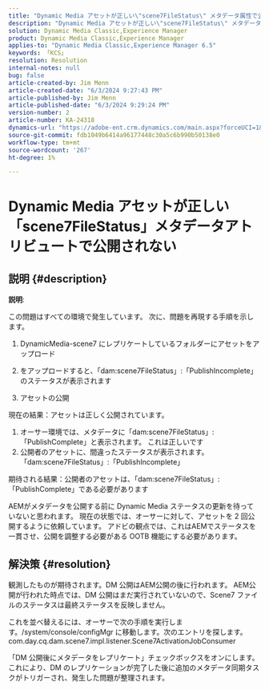 ```yaml
---
title: "Dynamic Media アセットが正しい\"scene7FileStatus\" メタデータ属性で公開されていません"
description: "Dynamic Media アセットが正しい\"scene7FileStatus\" メタデータ属性で公開されていません"
solution: Dynamic Media Classic,Experience Manager
product: Dynamic Media Classic,Experience Manager
applies-to: "Dynamic Media Classic,Experience Manager 6.5"
keywords: 「KCS」
resolution: Resolution
internal-notes: null
bug: false
article-created-by: Jim Menn
article-created-date: "6/3/2024 9:27:43 PM"
article-published-by: Jim Menn
article-published-date: "6/3/2024 9:29:24 PM"
version-number: 2
article-number: KA-24318
dynamics-url: "https://adobe-ent.crm.dynamics.com/main.aspx?forceUCI=1&pagetype=entityrecord&etn=knowledgearticle&id=11132d19-f021-ef11-840b-6045bd006268"
source-git-commit: fdb1049b6414a96177448c30a5c6b990b50138e0
workflow-type: tm+mt
source-wordcount: '267'
ht-degree: 1%

---
```


# Dynamic Media アセットが正しい「scene7FileStatus」メタデータアトリビュートで公開されない

## 説明 {#description}


<b>説明</b>:

この問題はすべての環境で発生しています。
次に、問題を再現する手順を示します。

1. DynamicMedia-scene7 にレプリケートしているフォルダーにアセットをアップロード

2. をアップロードすると、「dam:scene7FileStatus」:「PublishIncomplete」のステータスが表示されます

3. アセットの公開

現在の結果：アセットは正しく公開されています。
1. オーサー環境では、メタデータに「dam:scene7FileStatus」:「PublishComplete」と表示されます。 これは正しいです
2. 公開者のアセットに、間違ったステータスが表示されます。「dam:scene7FileStatus」:「PublishIncomplete」

期待される結果：公開者のアセットは、「dam:scene7FileStatus」:「PublishComplete」である必要があります

AEMがメタデータを公開する前に Dynamic Media ステータスの更新を待っていないと思われます。 現在の状態では、オーサーに対して、アセットを 2 回公開するように依頼しています。 アドビの観点では、これはAEMでステータスを一貫させ、公開を調整する必要がある OOTB 機能にする必要があります。


## 解決策 {#resolution}


観測したものが期待されます。DM 公開はAEM公開の後に行われます。 AEM公開が行われた時点では、DM 公開はまだ実行されていないので、Scene7 ファイルのステータスは最終ステータスを反映しません。

これを並べ替えるには、オーサーで次の手順を実行します。/system/console/configMgr に移動します。次のエントリを探します。com.day.cq.dam.scene7.impl.listener.Scene7ActivationJobConsumer

「DM 公開後にメタデータをレプリケート」チェックボックスをオンにします。
これにより、DM のレプリケーションが完了した後に追加のメタデータ同期タスクがトリガーされ、発生した問題が整理されます。
